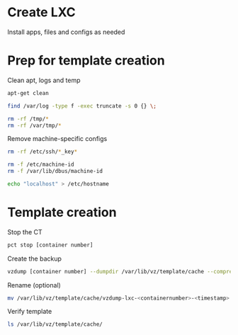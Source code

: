 # Create LXC
Install apps, files and configs as needed
# Prep for template creation
Clean apt, logs and temp
```bash
apt-get clean

find /var/log -type f -exec truncate -s 0 {} \;

rm -rf /tmp/*
rm -rf /var/tmp/*
```
Remove machine-specific configs
```bash
rm -rf /etc/ssh/*_key*

rm -f /etc/machine-id
rm -f /var/lib/dbus/machine-id

echo "localhost" > /etc/hostname
```
# Template creation
Stop the CT
```bash
pct stop [container number]
```
Create the backup
```bash
vzdump [container number] --dumpdir /var/lib/vz/template/cache --compress zstd
```
Rename (optional)
```bash
mv /var/lib/vz/template/cache/vzdump-lxc-<containernumber>-<timestamp>.tar.zst /var/lib/vz/template/cache/new-template-name.tar.zst
```
Verify template
```bash
ls /var/lib/vz/template/cache/
```
